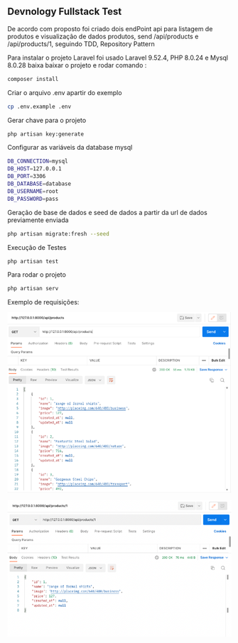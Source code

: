 ## Devnology Fullstack Test

De acordo com proposto foi criado dois endPoint api para listagem de produtos e visualização de dados produtos, send 
/api/products e /api/products/1, seguindo TDD, Repository Pattern

Para instalar o projeto Laravel foi usado Laravel 9.52.4, PHP 8.0.24 e Mysql 8.0.28 baixa baixar o projeto e rodar 
comando :

```bash
composer install
```

Criar o arquivo .env apartir do exemplo

```bash
cp .env.example .env
```
Gerar chave para o projeto

```bash
php artisan key:generate
```

Configurar as variáveis da database mysql

```bash
DB_CONNECTION=mysql
DB_HOST=127.0.0.1
DB_PORT=3306
DB_DATABASE=database
DB_USERNAME=root
DB_PASSWORD=pass
```

Geração de base de dados e seed de dados a partir da url de dados previamente enviada

```bash
php artisan migrate:fresh --seed
```

Execução de Testes

```bash
php artisan test
```

Para rodar o projeto

```bash
php artisan serv
```

Exemplo de requisições:

![img.png](img.png)

![img_1.png](img_1.png)
